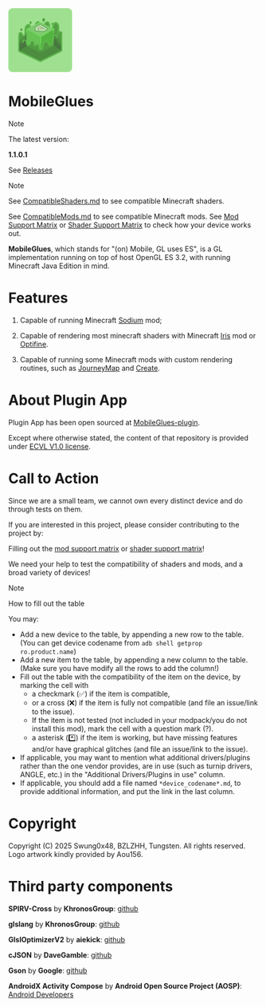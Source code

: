 <img src="assets/MobileGlues-icon.png" width="128">

MobileGlues
====

> [!NOTE]
> 
> The latest version:
> 
> **1.1.0.1**
>
> See [Releases](https://github.com/Swung0x48/MobileGlues-release/releases)

> [!NOTE]
> 
> See [CompatibleShaders.md](https://github.com/Swung0x48/MobileGlues-release/blob/main/CompatibleShaders.md) to see compatible Minecraft shaders.
>
> See [CompatibleMods.md](https://github.com/Swung0x48/MobileGlues-release/blob/main/CompatibleMods.md) to see compatible Minecraft mods.
> See [Mod Support Matrix](https://github.com/Swung0x48/MobileGlues-release/blob/main/ModSupportMatrix.md) or [Shader Support Matrix](https://github.com/Swung0x48/MobileGlues-release/blob/main/ShaderSupportMatrix.md) to check how your device works out.

**MobileGlues**, which stands for "(on) Mobile, GL uses ES", is a GL implementation running on top of host OpenGL ES 3.2, with running Minecraft Java Edition in mind.

Features
====

1. Capable of running Minecraft [Sodium](https://github.com/CaffeineMC/sodium) mod;

2. Capable of rendering most minecraft shaders with Minecraft [Iris](https://github.com/IrisShaders/Iris) mod or [Optifine](https://optifine.net/home).

3. Capable of running some Minecraft mods with custom rendering routines, such as [JourneyMap](https://teamjm.github.io/journeymap-docs/latest) and [Create](https://createmod.net).

About Plugin App
====

Plugin App has been open sourced at [MobileGlues-plugin](https://github.com/Swung0x48/MobileGlues-plugin).

Except where otherwise stated, the content of that repository is provided under [ECVL V1.0 license](https://github.com/Swung0x48/MobileGlues-plugin/blob/main/LICENSE.md).

Call to Action
====

Since we are a small team, we cannot own every distinct device and do through tests on them.

If you are interested in this project, please consider contributing to the project by:

Filling out the [mod support matrix](https://github.com/Swung0x48/MobileGlues-release/blob/main/ModSupportMatrix.md) or [shader  support matrix](https://github.com/Swung0x48/MobileGlues-release/blob/main/ShaderSupportMatrix.md)!

We need your help to test the compatibility of shaders and mods, and a broad variety of devices!

> [!NOTE]
> How to fill out the table
> 
> You may:
> 
> - Add a new device to the table, by appending a new row to the table. (You can get device codename from `adb shell getprop ro.product.name`)
> - Add a new item to the table, by appending a new column to the table. (Make sure you have modify all the rows to add the column!)
> - Fill out the table with the compatibility of the item on the device, by marking the cell with
>     - a checkmark (✅) if the item is compatible, 
>     - or a cross (❌) if the item is fully not compatible (and file an issue/link to the issue). 
>     - If the item is not tested (not included in your modpack/you do not install this mod), mark the cell with a question mark (?).
>     - a asterisk (*️⃣) if the item is working, but have missing features and/or have graphical glitches (and file an issue/link to the issue).
> - If applicable, you may want to mention what additional drivers/plugins rather than the one vendor provides, are in use (such as turnip drivers, ANGLE, etc.) in the "Additional Drivers/Plugins in use" column.
> - If applicable, you should add a file named `*device_codename*.md`, to provide additional information, and put the link in the last column.

Copyright
====

Copyright (C) 2025 Swung0x48, BZLZHH, Tungsten. All rights reserved. Logo artwork kindly provided by Aou156.

Third party components
====

**SPIRV-Cross** by **KhronosGroup**: [github](https://github.com/KhronosGroup/SPIRV-Cross)

**glslang** by **KhronosGroup**: [github](https://github.com/KhronosGroup/glslang)

**GlslOptimizerV2** by **aiekick**: [github](https://github.com/aiekick/GlslOptimizerV2)

**cJSON** by **DaveGamble**: [github](https://github.com/DaveGamble/cJSON)

**Gson** by **Google**: [github](https://github.com/google/gson)  

**AndroidX Activity Compose** by **Android Open Source Project (AOSP)**: [Android Developers](https://developer.android.com/jetpack/androidx/releases/activity)
